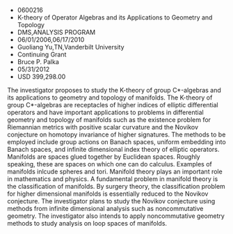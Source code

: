 
* 0600216
* K-theory of Operator Algebras and its Applications to Geometry and Topology
* DMS,ANALYSIS PROGRAM
* 06/01/2006,06/17/2010
* Guoliang Yu,TN,Vanderbilt University
* Continuing Grant
* Bruce P. Palka
* 05/31/2012
* USD 399,298.00

The investigator proposes to study the K-theory of group C*-algebras and its
applications to geometry and topology of manifolds. The K-theory of group
C*-algebras are receptacles of higher indices of elliptic differential operators
and have important applications to problems in differential geometry and
topology of manifolds such as the existence problem for Riemannian metrics with
positive scalar curvature and the Novikov conjecture on homotopy invariance of
higher signatures. The methods to be employed include group actions on Banach
spaces, uniform embedding into Banach spaces, and infinite dimensional index
theory of elliptic operators. Manifolds are spaces glued together by Euclidean
spaces. Roughly speaking, these are spaces on which one can do calculus.
Examples of manifolds inlcude spheres and tori. Manifold theory plays an
important role in mathematics and physics. A fundamental problem in manifold
theory is the classification of manifolds. By surgery theory, the classification
problem for higher dimensional manifolds is essentially reduced to the Novikov
conjecture. The investigator plans to study the Novikov conjecture using methods
from infinite dimensional analysis such as noncommutative geometry. The
investigator also intends to apply noncommutative geometry methods to study
analysis on loop spaces of manifolds.
